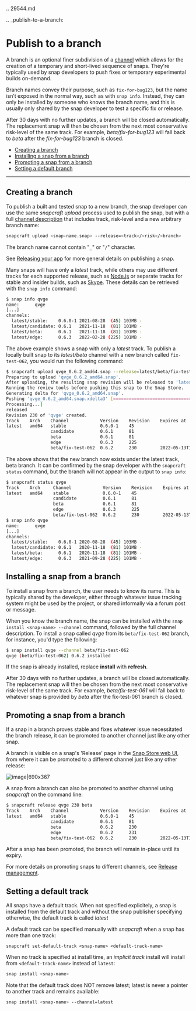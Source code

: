 .. 29544.md

.. _publish-to-a-branch:

# Publish to a branch

A branch is an optional finer subdivision of a [channel](https://snapcraft.io/docs/channels) which allows for the creation of a temporary and short-lived sequence of snaps. They're typically used by snap developers to push fixes or temporary experimental builds on-demand.

Branch names convey their purpose, such as `fix-for-bug123`, but the name isn’t exposed in the normal way, such as with `snap info`. Instead, they can only be installed by someone who knows the branch name, and this is usually only shared by the snap developer to test a specific fix or release.

After 30 days with no further updates, a branch will be closed automatically. The replacement snap will then be chosen from the next most conservative risk-level of the same track. For example, *beta/fix-for-bug123* will fall back to *beta* after the *fix-for-bug123* branch is closed.

- [Creating a branch](#publish-to-a-branch-heading--creating)
- [Installing a snap from a branch](#publish-to-a-branch-heading--installing)
- [Promoting a snap from a branch](#publish-to-a-branch-heading--promote)
- [Setting a default branch](#publish-to-a-branch-heading--default)

---

<h2 id='publish-to-a-branch-heading--creating'>Creating a branch</h2>

To publish a built and tested snap to a new branch, the snap developer can use the same _snapcraft upload_ process used to publish the snap, but with a full [channel description](https://snapcraft.io/docs/channels) that includes track, risk-level and a new arbitrary branch name:

```bash
snapcraft upload <snap-name.snap> --release=<track>/<risk>/<branch>
```
The branch name cannot contain "`_`" or "`/`" character.

See [Releasing your app](releasing-your-app.md) for more general details on publishing a snap.

Many snaps will have only a _latest_ track, while others may use different tracks for each supported release, such as [Node.js](https://snapcraft.io/node) or separate tracks for stable and insider builds, such as [Skype](https://snapcraft.io/skype). These details can be retrieved with the `snap info` command:

```bash
$ snap info qvge
name:      qvge
[...]
channels:
  latest/stable:    0.6.0-1 2021-08-28  (45) 103MB -
  latest/candidate: 0.6.1   2021-11-18  (81) 101MB -
  latest/beta:      0.6.1   2021-11-18  (81) 101MB -
  latest/edge:      0.6.3   2022-02-28 (225) 101MB -
```

The above example shows a snap with only a _latest_ track. To publish a locally built snap to its _latest/beta_ channel with a new branch called `fix-test-062`, you would run the following command:

```bash
$ snapcraft upload qvge_0.6.2_amd64.snap --release=latest/beta/fix-test-062
Preparing to upload 'qvge_0.6.2_amd64.snap'.
After uploading, the resulting snap revision will be released to 'latest/beta/fix-test-062' when it passes the Snap Store review.
Running the review tools before pushing this snap to the Snap Store.
Generating delta for 'qvge_0.6.2_amd64.snap'.
Pushing 'qvge_0.6.2_amd64.snap.xdelta3' [=================================================================================] 100%
Processing...|
released
Revision 230 of 'qvge' created.
Track    Arch    Channel            Version    Revision    Expires at
latest   amd64   stable             0.6.0-1    45
                 candidate          0.6.1      81
                 beta               0.6.1      81
                 edge               0.6.3      225
                 beta/fix-test-062  0.6.2      230         2022-05-13T11:10:26Z
```

The above shows that the new branch now exists under the latest track, beta branch. It can be confirmed by the snap developer with the `snapcraft status` command, but the branch will not appear in the output to `snap info`:

```bash
$ snapcraft status qvge
Track    Arch     Channel            Version    Revision    Expires at
latest   amd64    stable             0.6.0-1    45
                  candidate          0.6.1      81
                  beta               0.6.1      81
                  edge               0.6.3      225
                  beta/fix-test-062  0.6.2      230         2022-05-13T11:10:26Z
$ snap info qvge
name:      qvge
[...]
channels:
  latest/stable:    0.6.0-1 2020-08-28  (45) 103MB -
  latest/candidate: 0.6.1   2020-11-18  (81) 101MB -
  latest/beta:      0.6.1   2020-11-18  (81) 101MB -
  latest/edge:      0.6.3   2021-09-28 (225) 101MB -
```

<h2 id='publish-to-a-branch-heading--installing'>Installing a snap from a branch</h2>

To install a snap from a branch, the user needs to know its name. This is typically shared by the developer, either through whatever issue tracking system might be used by the project, or shared informally via a forum post or message.

When you know the branch name, the snap can be installed with the `snap install <snap-name> --channel` command, followed by the full channel description. To install a snap called _qvge_ from its `beta/fix-test-062` branch, for instance, you'd type the following:

```bash
$ snap install qvge --channel beta/fix-test-062
qvge (beta/fix-test-062) 0.6.2 installed
```

If the snap is already installed, replace **install** with **refresh**.

After 30 days with no further updates, a branch will be closed automatically. The replacement snap will then be chosen from the next most conservative risk-level of the same track. For example, _beta/fix-test-061_ will fall back to whatever snap is provided by _beta_ after the fix-test-061 branch is closed.

<h2 id='publish-to-a-branch-heading--promote'>Promoting a snap from a branch</h2>

If a snap in a branch proves stable and fixes whatever issue necessitated the branch release, it can be promoted to another channel just like any other snap.

A branch is visible on a snap's 'Release' page in the [Snap Store web UI](https://snapcraft.io/snaps), from where it can be promoted to a different channel just like any other release:

![image|690x367](https://forum-snapcraft-io.s3.dualstack.us-east-1.amazonaws.com/original/2X/f/f872a50bf0a3db7e999260fea035fd4b32fa920f.png)

A snap from a branch can also be promoted to another channel using _snapcraft_ on the command line:

```bash
$ snapcraft release qvge 230 beta
Track    Arch    Channel            Version    Revision    Expires at
latest   amd64   stable             0.6.0-1    45
                 candidate          0.6.1      81
                 beta               0.6.2      230
                 edge               0.6.2      231
                 beta/fix-test-062  0.6.2      230         2022-05-13T11:10:26Z
```

After a snap has been promoted, the branch will remain in-place until its expiry.

For more details on promoting snaps to different channels, see [Release management](https://snapcraft.io/docs/release-management).

<h2 id='publish-to-a-branch-heading--default'>Setting a default track</h2>

All snaps have a default track. When not specified explicitely, a snap is installed from the default track and without the snap publisher specifying otherwise, the default track is called _latest_

A default track can be specified manually with _snapcraft_ when a snap has more than one track:

```
snapcraft set-default-track <snap-name> <default-track-name>
```

When no track is specified at install time, an _implicit track_ install will install from `<default-track-name>` instead of `latest`:

```bash
snap install <snap-name>
```

Note that the default track does NOT remove latest; latest is never a pointer to another track and remains available:

```bash
snap install <snap-name> --channel=latest
```